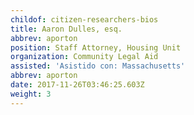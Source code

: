 ```yaml
---
childof: citizen-researchers-bios
title: Aaron Dulles, esq.
abbrev: aporton
position: Staff Attorney, Housing Unit
organization: Community Legal Aid
assisted: 'Asistido con: Massachusetts'
abbrev: aporton
date: 2017-11-26T03:46:25.603Z
weight: 3
---
```

